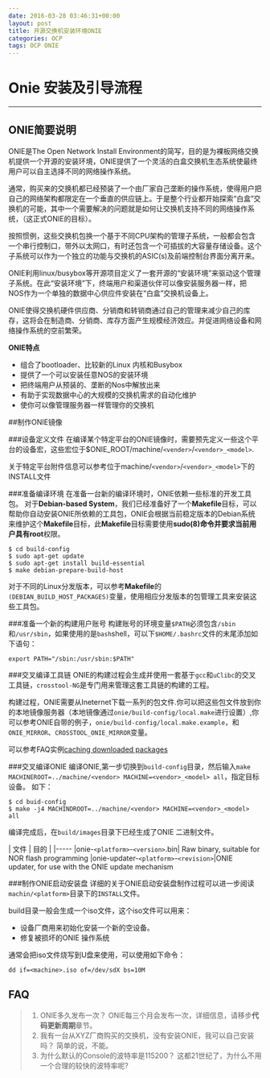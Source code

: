 ```yaml
---
date: 2016-03-28 03:46:31+00:00
layout: post
title: 开源交换机安装环境ONIE
categories: OCP
tags: OCP ONIE
---
```


# Onie 安装及引导流程
---

## ONIE简要说明
ONIE是The Open Network Install Environment的简写，目的是为裸板网络交换机提供一个开源的安装环境，ONIE提供了一个灵活的白盒交换机生态系统使最终用户可以自主选择不同的网络操作系统。

通常，购买来的交换机都已经预装了一个由厂家自己垄断的操作系统，使得用户把自己的网络架构都限定在一个垂直的供应链上。于是整个行业都开始探索“白盒”交换机的可能，其中一个需要解决的问题就是如何让交换机支持不同的网络操作系统，（这正式ONIE的目标）。

按照惯例，这些交换机包换一个基于不同CPU架构的管理子系统，一般都会包含一个串行控制口，带外以太网口，有时还包含一个可插拔的大容量存储设备。这个子系统可以作为一个独立的功能与交换机的ASIC(s)及前端控制台界面分离开来。

ONIE利用linux/busybox等开源项目定义了一套开源的“安装环境”来驱动这个管理子系统。在此“安装环境”下，终端用户和渠道伙伴可以像安装服务器一样，把NOS作为一个单独的数据中心供应件安装在“白盒”交换机设备上。

ONIE使得交换机硬件供应商、分销商和转销商通过自己的管理来减少自己的库存，这将会在制造商、分销商、库存方面产生规模经济效应。并促进网络设备和网络操作系统的空前繁荣。

**ONIE特点**

- 组合了bootloader、比较新的Linux 内核和Busybox
- 提供了一个可以安装任意NOS的安装环境
- 把终端用户从预装的、垄断的Nos中解放出来
- 有助于实现数据中心的大规模的交换机需求的自动化维护
- 使你可以像管理服务器一样管理你的交换机

##制作ONIE镜像

###设备定义文件
在编译某个特定平台的ONIE镜像时，需要预先定义一些这个平台的设备宏，这些宏位于$ONIE_ROOT/machine/`<vender>`/`<vendor>_<model>`.

关于特定平台附件信息可以参考位于machine/`<vendor>`/`<vendor>_<model>`下的INSTALL文件

###准备编译环境
在准备一台新的编译环境时，ONIE依赖一些标准的开发工具包。
对于**Debian-based System**，我们已经准备好了一个**Makefile**目标，可以帮助你自动安装ONIE所依赖的工具包，ONIE会根据当前稳定版本的Debian系统来维护这个**Makefile**目标，此**Makefile**目标需要使用**sudo(8)**命令并要求当前用户具有**root**权限。

```
$ cd build-config 
$ sudo apt-get update 
$ sudo apt-get install build-essential
$ make debian-prepare-build-host
```

对于不同的Linux分发版本，可以参考**Makefile**的`(DEBIAN_BUILD_HOST_PACKAGES)`变量，使用相应分发版本的包管理工具来安装这些工具包。

###准备一个新的构建用户账号
构建账号的环境变量`$PATH`必须包含`/sbin`和`/usr/sbin`，如果使用的是`bash`shell，可以下`$HOME/.bashrc`文件的末尾添加如下语句：
```
export PATH="/sbin:/usr/sbin:$PATH" 
```
###交叉编译工具链
ONIE的构建过程会生成并使用一套基于`gcc`和`uClibc`的交叉工具链，`crosstool-NG`是专门用来管理这套工具链的构建的工程。

构建过程，ONIE需要从Ineternet下载一系列的包文件.你可以把这些包文件放到你的本地镜像服务器（本地镜像通过`onie/build-config/local.make`进行设置）,你可以参考ONIE自带的例子，`onie/build-config/local.make.example`，和`ONIE_MIRROR`、`CROSSTOOL_ONIE_MIRROR`变量。

可以参考FAQ实例[caching downloaded packages](https://github.com/opencomputeproject/onie/wiki/FAQ#can-i-set-up-a-local-cache-of-downloaded-packages-onie-needs)

###交叉编译ONIE
编译ONIE,第一步切换到`build-config`目录，然后输入`make MACHINEROOT=../machine/<vendor> MACHINE=<vendor>_<model> all`，指定目标设备。
如下：
```
$ cd buid-config
$ make -j4 MACHINDROOT=../machine/<vendor> MACHINE=<vendor>_<model> all
```
编译完成后，在`build/images`目录下已经生成了ONIE 二进制文件。

| 文件  |   目的    |
|-----
|onie-`<platform>`-`<version>`.bin| Raw binary, suitable for NOR flash programming
|onie-updater-`<platform>`-`<revision>`|ONIE updater, for use with the ONIE update mechanism

###制作ONIE启动安装盘
详细的关于ONIE启动安装盘制作过程可以进一步阅读`machin/<platform>`目录下的`INSTALL`文件。

build目录一般会生成一个iso文件，这个iso文件可以用来：

- 设备厂商用来初始化安装一个新的空设备。
- 修复被损坏的ONIE 操作系统

通常会把iso文件烧写到U盘来使用，可以使用如下命令：

```
dd if=<machine>.iso of=/dev/sdX bs=10M
```




## FAQ

> 1. ONIE多久发布一次？
ONIE每三个月会发布一次，详细信息，请移步**代码更新周期**章节。
> 2. 我有一台从XYZ厂商购买的交换机，没有安装ONIE，我可以自己安装吗？
简单的说，不能。
> 3. 为什么默认的Console的波特率是115200？
这都21世纪了，为什么不用一个合理的较快的波特率呢?
